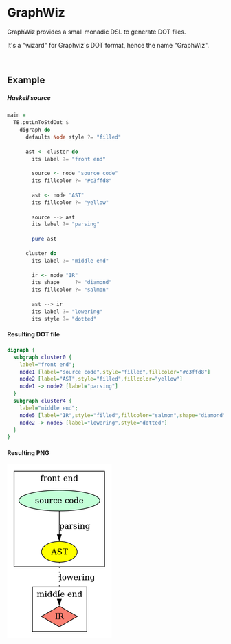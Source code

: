 # GraphWiz

GraphWiz provides a small monadic DSL to generate DOT files.

It's a "wizard" for Graphviz's DOT format, hence the name "GraphWiz".

<br />

## Example

##### Haskell source
```haskell
main =
  TB.putLnToStdOut $
    digraph do
      defaults Node style ?= "filled"

      ast <- cluster do
        its label ?= "front end"

        source <- node "source code"
        its fillcolor ?= "#c3ffd8"

        ast <- node "AST"
        its fillcolor ?= "yellow"

        source --> ast
        its label ?= "parsing"

        pure ast

      cluster do
        its label ?= "middle end"

        ir <- node "IR"
        its shape     ?= "diamond"
        its fillcolor ?= "salmon"

        ast --> ir
        its label ?= "lowering"
        its style ?= "dotted"
```

#### Resulting DOT file

```DOT
digraph {
  subgraph cluster0 {
    label="front end";
    node1 [label="source code",style="filled",fillcolor="#c3ffd8"]
    node2 [label="AST",style="filled",fillcolor="yellow"]
    node1 -> node2 [label="parsing"]
  }
  subgraph cluster4 {
    label="middle end";
    node5 [label="IR",style="filled",fillcolor="salmon",shape="diamond"]
    node2 -> node5 [label="lowering",style="dotted"]
  }
}
```

#### Resulting PNG

![example of a generated PNG](/example/output.png)

<br />
